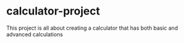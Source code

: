 # calculator-project
This project is all about creating a calculator that has both basic and advanced calculations
